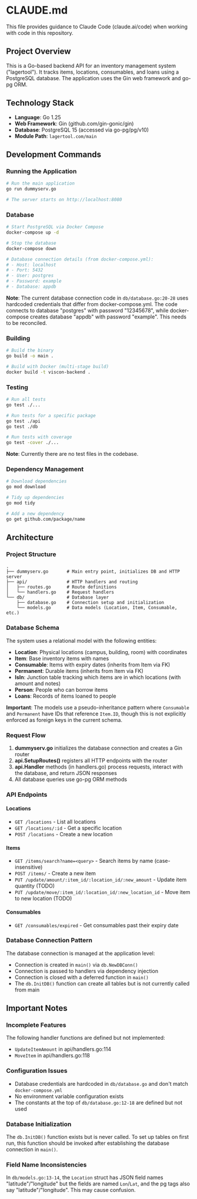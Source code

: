 # CLAUDE.md

This file provides guidance to Claude Code (claude.ai/code) when working with code in this repository.

## Project Overview

This is a Go-based backend API for an inventory management system ("lagertool"). It tracks items, locations, consumables, and loans using a PostgreSQL database. The application uses the Gin web framework and go-pg ORM.

## Technology Stack

- **Language**: Go 1.25
- **Web Framework**: Gin (github.com/gin-gonic/gin)
- **Database**: PostgreSQL 15 (accessed via go-pg/pg/v10)
- **Module Path**: `lagertool.com/main`

## Development Commands

### Running the Application

```bash
# Run the main application
go run dummyserv.go

# The server starts on http://localhost:8080
```

### Database

```bash
# Start PostgreSQL via Docker Compose
docker-compose up -d

# Stop the database
docker-compose down

# Database connection details (from docker-compose.yml):
# - Host: localhost
# - Port: 5432
# - User: postgres
# - Password: example
# - Database: appdb
```

**Note**: The current database connection code in `db/database.go:20-28` uses hardcoded credentials that differ from docker-compose.yml. The code connects to database "postgres" with password "12345678", while docker-compose creates database "appdb" with password "example". This needs to be reconciled.

### Building

```bash
# Build the binary
go build -o main .

# Build with Docker (multi-stage build)
docker build -t viscon-backend .
```

### Testing

```bash
# Run all tests
go test ./...

# Run tests for a specific package
go test ./api
go test ./db

# Run tests with coverage
go test -cover ./...
```

**Note**: Currently there are no test files in the codebase.

### Dependency Management

```bash
# Download dependencies
go mod download

# Tidy up dependencies
go mod tidy

# Add a new dependency
go get github.com/package/name
```

## Architecture

### Project Structure

```
.
├── dummyserv.go       # Main entry point, initializes DB and HTTP server
├── api/               # HTTP handlers and routing
│   ├── routes.go      # Route definitions
│   └── handlers.go    # Request handlers
└── db/                # Database layer
    ├── database.go    # Connection setup and initialization
    └── models.go      # Data models (Location, Item, Consumable, etc.)
```

### Database Schema

The system uses a relational model with the following entities:

- **Location**: Physical locations (campus, building, room) with coordinates
- **Item**: Base inventory items with names
- **Consumable**: Items with expiry dates (inherits from Item via FK)
- **Permanent**: Durable items (inherits from Item via FK)
- **IsIn**: Junction table tracking which items are in which locations (with amount and notes)
- **Person**: People who can borrow items
- **Loans**: Records of items loaned to people

**Important**: The models use a pseudo-inheritance pattern where `Consumable` and `Permanent` have IDs that reference `Item.ID`, though this is not explicitly enforced as foreign keys in the current schema.

### Request Flow

1. **dummyserv.go** initializes the database connection and creates a Gin router
2. **api.SetupRoutes()** registers all HTTP endpoints with the router
3. **api.Handler** methods (in handlers.go) process requests, interact with the database, and return JSON responses
4. All database queries use go-pg ORM methods

### API Endpoints

#### Locations
- `GET /locations` - List all locations
- `GET /locations/:id` - Get a specific location
- `POST /locations` - Create a new location

#### Items
- `GET /items/search?name=<query>` - Search items by name (case-insensitive)
- `POST /items/` - Create a new item
- `PUT /update/amount/:item_id/:location_id/:new_amount` - Update item quantity (TODO)
- `PUT /update/move/:item_id/:location_id/:new_location_id` - Move item to new location (TODO)

#### Consumables
- `GET /consumables/expired` - Get consumables past their expiry date

### Database Connection Pattern

The database connection is managed at the application level:
- Connection is created in `main()` via `db.NewDBConn()`
- Connection is passed to handlers via dependency injection
- Connection is closed with a deferred function in `main()`
- The `db.InitDB()` function can create all tables but is not currently called from main

## Important Notes

### Incomplete Features

The following handler functions are defined but not implemented:
- `UpdateItemAmount` in api/handlers.go:114
- `MoveItem` in api/handlers.go:118

### Configuration Issues

- Database credentials are hardcoded in `db/database.go` and don't match `docker-compose.yml`
- No environment variable configuration exists
- The constants at the top of `db/database.go:12-18` are defined but not used

### Database Initialization

The `db.InitDB()` function exists but is never called. To set up tables on first run, this function should be invoked after establishing the database connection in `main()`.

### Field Name Inconsistencies

In `db/models.go:13-14`, the `Location` struct has JSON field names "latitude"/"longitude" but the fields are named `Lon`/`Lat`, and the pg tags also say "latitude"/"longitude". This may cause confusion.
